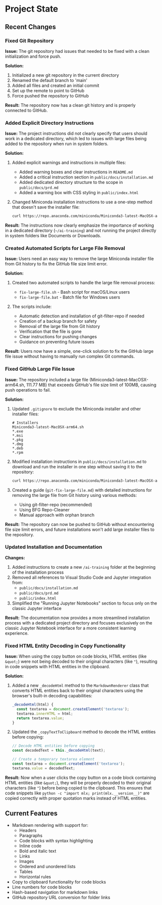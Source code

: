 # Project State

## Recent Changes

### Fixed Git Repository

**Issue:** The git repository had issues that needed to be fixed with a clean initialization and force push.

**Solution:**
1. Initialized a new git repository in the current directory
2. Renamed the default branch to 'main'
3. Added all files and created an initial commit
4. Set up the remote to point to GitHub
5. Force pushed the repository to GitHub

**Result:** The repository now has a clean git history and is properly connected to GitHub.

### Added Explicit Directory Instructions

**Issue:** The project instructions did not clearly specify that users should work in a dedicated directory, which led to issues with large files being added to the repository when run in system folders.

**Solution:**
1. Added explicit warnings and instructions in multiple files:
   - Added warning boxes and clear instructions in `README.md`
   - Added a critical instruction section in `public/docs/installation.md`
   - Added dedicated directory structure to the scope in `public/docs/prd.md`
   - Added a warning box with CSS styling in `public/index.html`

2. Changed Miniconda installation instructions to use a one-step method that doesn't save the installer file:
   ```bash
   curl https://repo.anaconda.com/miniconda/Miniconda3-latest-MacOSX-arm64.sh | bash
   ```

**Result:** The instructions now clearly emphasize the importance of working in a dedicated directory (`~/ai-training`) and not running the project directly in system folders like Documents or Downloads.

### Created Automated Scripts for Large File Removal

**Issue:** Users need an easy way to remove the large Miniconda installer file from Git history to fix the GitHub file size limit error.

**Solution:**
1. Created two automated scripts to handle the large file removal process:
   - `fix-large-file.sh` - Bash script for macOS/Linux users
   - `fix-large-file.bat` - Batch file for Windows users

2. The scripts include:
   - Automatic detection and installation of git-filter-repo if needed
   - Creation of a backup branch for safety
   - Removal of the large file from Git history
   - Verification that the file is gone
   - Clear instructions for pushing changes
   - Guidance on preventing future issues

**Result:** Users now have a simple, one-click solution to fix the GitHub large file issue without having to manually run complex Git commands.

### Fixed GitHub Large File Issue

**Issue:** The repository included a large file (Miniconda3-latest-MacOSX-arm64.sh, 111.77 MB) that exceeds GitHub's file size limit of 100MB, causing push operations to fail.

**Solution:**
1. Updated `.gitignore` to exclude the Miniconda installer and other installer files:
   ```
   # Installers
   Miniconda3-latest-MacOSX-arm64.sh
   *.exe
   *.msi
   *.pkg
   *.dmg
   *.deb
   *.rpm
   ```

2. Modified installation instructions in `public/docs/installation.md` to download and run the installer in one step without saving it to the repository:
   ```bash
   curl https://repo.anaconda.com/miniconda/Miniconda3-latest-MacOSX-arm64.sh | bash
   ```

3. Created a guide (`git-fix-large-file.md`) with detailed instructions for removing the large file from Git history using various methods:
   - Using git-filter-repo (recommended)
   - Using BFG Repo-Cleaner
   - Manual approach with orphan branch

**Result:** The repository can now be pushed to GitHub without encountering file size limit errors, and future installations won't add large installer files to the repository.

### Updated Installation and Documentation

**Changes:**

1. Added instructions to create a new `/ai-training` folder at the beginning of the installation process
2. Removed all references to Visual Studio Code and Jupyter integration from:
   - `public/docs/installation.md`
   - `public/docs/prd.md`
   - `public/index.html`
3. Simplified the "Running Jupyter Notebooks" section to focus only on the classic Jupyter interface

**Result:** The documentation now provides a more streamlined installation process with a dedicated project directory and focuses exclusively on the classic Jupyter Notebook interface for a more consistent learning experience.

### Fixed HTML Entity Decoding in Copy Functionality

**Issue:** When using the copy button on code blocks, HTML entities (like `&quot;`) were not being decoded to their original characters (like `"`), resulting in code snippets with HTML entities in the clipboard.

**Solution:**

1. Added a new `_decodeHtml` method to the `MarkdownRenderer` class that converts HTML entities back to their original characters using the browser's built-in decoding capabilities:

   ```javascript
   _decodeHtml(html) {
     const textarea = document.createElement('textarea');
     textarea.innerHTML = html;
     return textarea.value;
   }
   ```

2. Updated the `_copyTextToClipboard` method to decode the HTML entities before copying:

   ```javascript
   // Decode HTML entities before copying
   const decodedText = this._decodeHtml(text);
   
   // Create a temporary textarea element
   const textarea = document.createElement('textarea');
   textarea.value = decodedText;
   ```

**Result:** Now when a user clicks the copy button on a code block containing HTML entities (like `&quot;`), they will be properly decoded to their original characters (like `"`) before being copied to the clipboard. This ensures that code snippets like `python -c "import mlx; print(mlx.__version__)"` are copied correctly with proper quotation marks instead of HTML entities.

## Current Features

- Markdown rendering with support for:
  - Headers
  - Paragraphs
  - Code blocks with syntax highlighting
  - Inline code
  - Bold and italic text
  - Links
  - Images
  - Ordered and unordered lists
  - Tables
  - Horizontal rules
- Copy to clipboard functionality for code blocks
- Line numbers for code blocks
- Hash-based navigation for markdown links
- GitHub repository URL conversion for folder links

